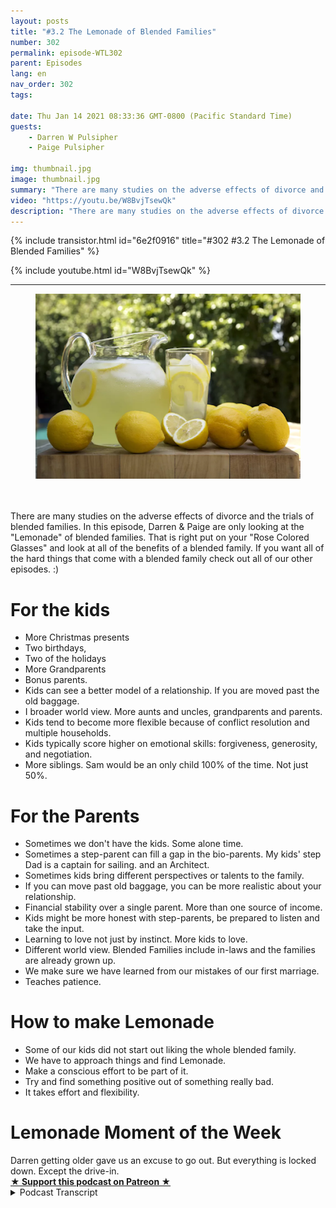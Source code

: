 ```yaml
---
layout: posts
title: "#3.2 The Lemonade of Blended Families"
number: 302
permalink: episode-WTL302
parent: Episodes
lang: en
nav_order: 302
tags:

date: Thu Jan 14 2021 08:33:36 GMT-0800 (Pacific Standard Time)
guests:
    - Darren W Pulsipher
    - Paige Pulsipher

img: thumbnail.jpg
image: thumbnail.jpg
summary: "There are many studies on the adverse effects of divorce and the trials of blended families. In this episode, Darren & Paige are only looking at the Lemonade of blended families. That is right put on your Rose Colored Glasses and look at all of the benefits of a blended family. If you want all of the hard things that come with a blended family check out all of our other episodes. :) "
video: "https://youtu.be/W8BvjTsewQk"
description: "There are many studies on the adverse effects of divorce and the trials of blended families. In this episode, Darren & Paige are only looking at the Lemonade of blended families. That is right put on your Rose Colored Glasses and look at all of the benefits of a blended family. If you want all of the hard things that come with a blended family check out all of our other episodes. :) "
---
```


<div>
{% include transistor.html id="6e2f0916" title="#302 #3.2 The Lemonade of Blended Families" %}

{% include youtube.html id="W8BvjTsewQk" %}
</div>

---

<html><head></head><body><div><figure data-trix-attachment="{&quot;contentType&quot;:&quot;image&quot;,&quot;height&quot;:296,&quot;url&quot;:&quot;https://lh3.googleusercontent.com/-ELKl1gJGAtI/X_0qL1H4QyI/AAAAAAACKVU/O2y5_14BTSkeNW9ueLz98UDBKrWLdPkMwCLcBGAsYHQ/w438-h296/image.png&quot;,&quot;width&quot;:438}" data-trix-content-type="image" class="attachment attachment--preview"><img src="./image0.png" width="438" height="296"><figcaption class="attachment__caption"></figcaption></figure></div><div><br><br></div><div>There are many studies on the adverse effects of divorce and the trials of blended families. In this episode, Darren &amp; Paige are only looking at the "Lemonade" of blended families. That is right put on your "Rose Colored Glasses" and look at all of the benefits of a blended family. If you want all of the hard things that come with a blended family check out all of our other episodes. :)&nbsp;</div><h1>For the kids</h1><ul><li>More Christmas presents</li><li>Two birthdays,</li><li>Two of the holidays</li><li>More Grandparents</li><li>Bonus parents.</li><li>Kids can see a better model of a relationship. If you are moved past the old baggage.</li><li>I broader world view. More aunts and uncles, grandparents and parents.</li><li>Kids tend to become more flexible because of conflict resolution and multiple households.</li><li>Kids typically score higher on emotional skills: forgiveness, generosity, and negotiation.</li><li>More siblings. Sam would be an only child 100% of the time. Not just 50%.</li></ul><h1>For the Parents</h1><ul><li>Sometimes we don't have the kids. Some alone time.</li><li>Sometimes a step-parent can fill a gap in the bio-parents. My kids' step Dad is a captain for sailing. and an Architect.</li><li>Sometimes kids bring different perspectives or talents to the family.</li><li>If you can move past old baggage, you can be more realistic about your relationship.</li><li>Financial stability over a single parent. More than one source of income.</li><li>Kids might be more honest with step-parents, be prepared to listen and take the input.</li><li>Learning to love not just by instinct. More kids to love.</li><li>Different world view. Blended Families include in-laws and the families are already grown up.</li><li>We make sure we have learned from our mistakes of our first marriage.</li><li>Teaches patience.</li></ul><h1>How to make Lemonade</h1><ul><li>Some of our kids did not start out liking the whole blended family.</li><li>We have to approach things and find Lemonade.</li><li>Make a conscious effort to be part of it.</li><li>Try and find something positive out of something really bad.</li><li>It takes effort and flexibility.</li></ul><h1>Lemonade Moment of the Week</h1><div>Darren getting older gave us an excuse to go out. But everything is locked down. Except the drive-in.</div>
<strong>
  <a href="https://www.patreon.com/wheresthelemonade" target="_donate" rel="payment" title="★ Support this podcast on Patreon ★">★ Support this podcast on Patreon ★</a>
</strong></body></html>

<details>
<summary> Podcast Transcript </summary>

<p></p>

</details>
